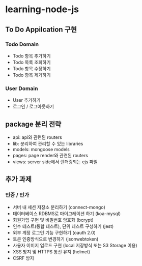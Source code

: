 # learning-node-js

## To Do Appilcation 구현

### Todo Domain

- Todo 항목 추가하기
- Todo 목록 조회하기
- Todo 항목 수정하기
- Todo 항목 제거하기

### User Domain

- User 추가하기
- 로그인 / 로그아웃하기


## package 분리 전략

- api: api와 관련된 routers
- lib: 분리하여 관리할 수 있는 libraries
- models: mongoose models
- pages: page render와 관련된 routers
- views: server side에서 렌더링되는 ejs 파일


## 추가 과제

### 인증 / 인가

- 서버 내 세션 저장소 분리하기 (connect-mongo)
- 데이터베이스 RDBMS로 마이그레이션 하기 (koa-mysql)
- 회원가입 구현 및 비밀번호 암호화 (bcrypt)
- 인수 테스트(통합 테스트), 단위 테스트 구성하기 (jest)
- 외부 계정 로그인 기능 구현하기 (oauth 2.0)
- 토큰 인증방식으로 변경하기 (jsonwebtoken)
- 사용자 이미지 업로드 구현 (local 저장방식 또는 S3 Storage 이용)
- XSS 방지 및 HTTPS 통신 유지 (helmet)
- CSRF 방지
